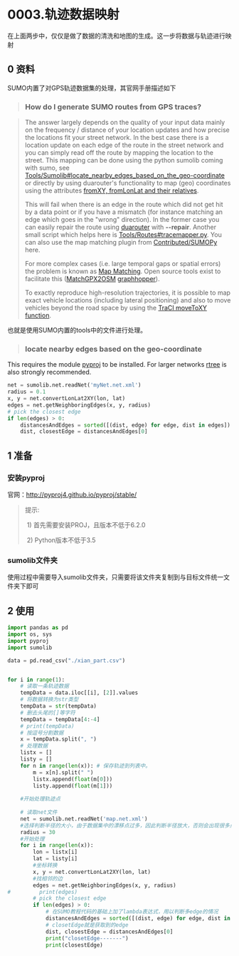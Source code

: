 # 0003.轨迹数据映射

在上面两步中，仅仅是做了数据的清洗和地图的生成。这一步将数据与轨迹进行映射

## 0 资料

SUMO内置了对GPS轨迹数据集的处理，其官网手册描述如下	

> ### How do I generate SUMO routes from GPS traces?

> The answer largely depends on the quality of your input data mainly on the frequency / distance of your location updates and how precise the locations fit your street network. In the best case there is a location update on each edge of the route in the street network and you can simply read off the route by mapping the location to the street. This mapping can be done using the python sumolib coming with sumo, see [Tools/Sumolib#locate_nearby_edges_based_on_the_geo-coordinate](https://sumo.dlr.de/docs/Tools/Sumolib.html#locate_nearby_edges_based_on_the_geo-coordinate) or directly by using duarouter's functionality to map (geo) coordinates using the attributes [fromXY, fromLonLat and their relatives](https://sumo.dlr.de/docs/Demand/Shortest_or_Optimal_Path_Routing.html).
>
> This will fail when there is an edge in the route which did not get hit by a data point or if you have a mismatch (for instance matching an edge which goes in the "wrong" direction). In the former case you can easily repair the route using [duarouter](https://sumo.dlr.de/docs/duarouter.html) with **--repair**. Another small script which helps here is [Tools/Routes#tracemapper.py](https://sumo.dlr.de/docs/Tools/Routes.html#tracemapperpy). You can also use the map matching plugin from [Contributed/SUMOPy](https://sumo.dlr.de/docs/Contributed/SUMOPy.html) here.
>
> For more complex cases (i.e. large temporal gaps or spatial errors) the problem is known as [Map Matching](https://en.wikipedia.org/wiki/Map_matching). Open source tools exist to facilitate this ([MatchGPX2OSM](http://wiki.openstreetmap.org/wiki/Routing/Travel_Time_Analysis/MatchGPX2OSM) [graphhopper](https://github.com/graphhopper/map-matching)).
>
> To exactly reproduce high-resolution trajectories, it is possible to map exact vehicle locations (including lateral positioning) and also to move vehicles beyond the road space by using the [TraCI moveToXY function](https://sumo.dlr.de/docs/TraCI/Change_Vehicle_State.html#move_to_xy_0xb4).

也就是使用SUMO内置的tools中的文件进行处理。

> ### locate nearby edges based on the geo-coordinate

This requires the module [pyproj](https://code.google.com/p/pyproj/) to be installed. For larger networks [rtree](https://pypi.org/project/Rtree/) is also strongly recommended.

```python
net = sumolib.net.readNet('myNet.net.xml')
radius = 0.1
x, y = net.convertLonLat2XY(lon, lat)
edges = net.getNeighboringEdges(x, y, radius)
# pick the closest edge
if len(edges) > 0:
    distancesAndEdges = sorted([(dist, edge) for edge, dist in edges])
    dist, closestEdge = distancesAndEdges[0]
```



## 1 准备

### 安装pyproj

官网：http://pyproj4.github.io/pyproj/stable/

> 提示:
>
> ​	1) 首先需要安装PROJ，且版本不低于6.2.0
>
> ​	2) Python版本不低于3.5

### sumolib文件夹

使用过程中需要导入sumolib文件夹，只需要将该文件夹复制到与目标文件统一文件夹下即可



## 2 使用

```python
import pandas as pd
import os, sys
import pyproj
import sumolib

data = pd.read_csv("./xian_part.csv")


for i in range(1):
    # 读取一条轨迹数据
    tempData = data.iloc[[i], [2]].values
    # 将数据转换为str类型
    tempData = str(tempData)
    # 删去头尾的[]等字符
    tempData = tempData[4:-4]
    # print(tempData)
    # 按逗号分割数据
    x = tempData.split(", ")
    # 处理数据
    listx = []
    listy = []
    for n in range(len(x)): # 保存轨迹到列表中。
        m = x[n].split(" ")
        listx.append(float(m[0]))
        listy.append(float(m[1]))
    
    #开始处理轨迹点
    
    # 读取net文件
    net = sumolib.net.readNet('map.net.xml')
    #选择判断半径的大小，由于数据集中的漂移点过多，因此判断半径放大，否则会出现很多点匹配不到路径的结果
    radius = 30
    #开始处理
    for i in range(len(x)):
        lon = listx[i]
        lat = listy[i]
        #坐标转换
        x, y = net.convertLonLat2XY(lon, lat)
        #找相邻的边
        edges = net.getNeighboringEdges(x, y, radius)
#         print(edges)
        # pick the closest edge
        if len(edges) > 0:
            # 在SUMO教程代码的基础上加了lambda表达式，用以判断多edge的情况
            distancesAndEdges = sorted([(dist, edge) for edge, dist in edges], key=lambda x:x[0])
            # closetEdge就是获取到的edge
            dist, closestEdge = distancesAndEdges[0]
            print("closetEdge-------")
            print(closestEdge)
```


